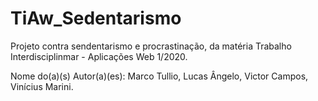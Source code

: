 # TiAw_Sedentarismo
 Projeto contra sendentarismo e procrastinação, da matéria Trabalho Interdisciplinmar - Aplicações Web 1/2020.
 
 Nome do(a)(s) Autor(a)(es): Marco Tullio, Lucas Ângelo, Victor Campos, Vinícius Marini.
